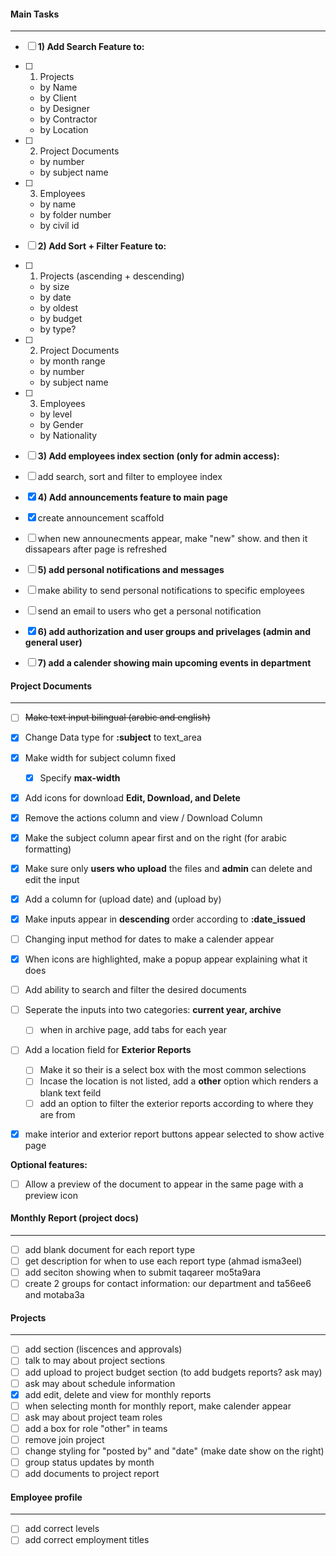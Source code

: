 
#### Main Tasks

- - - 

- [ ] **1) Add Search Feature to:**

- [ ]	1. Projects
	* by Name 
	* by Client
	* by Designer
	* by Contractor
	* by Location

- [ ]	2. Project Documents
	* by number
	* by subject name

- [ ]	3. Employees
	* by name
	* by folder number
	* by civil id
		
- [ ] **2) Add Sort + Filter Feature to:**

- [ ]	1. Projects (ascending + descending)
	* by size
	* by date 
	* by oldest
	* by budget 
	* by type?
		
- [ ]	2. Project Documents
	* by month range
	* by number
	* by subject name
		
- [ ]	3. Employees
	* by level
	* by Gender
	* by Nationality
		

- [ ] **3) Add employees index section (only for admin access):**
 
- [ ] add search, sort and filter to employee index

- [x] **4) Add announcements feature to main page**

- [x] create announcement scaffold
- [ ] when new announecments appear, make "new" show. and then it dissapears after page is refreshed

- [ ] **5) add personal notifications and messages**
- [ ] make ability to send personal notifications to specific employees
- [ ] send an email to users who get a personal notification

- [x] **6) add authorization and user groups and privelages (admin and general user)**

- [ ] **7) add a calender showing main upcoming events in department**


#### Project Documents

- - -

- [ ] ~~Make text input bilingual (arabic and english)~~
- [x] Change Data type for **:subject** to  text_area
- [x] Make width for subject column fixed
	- [x] Specify **max-width**
- [x] Add icons for download **Edit, Download, and Delete**
- [x] Remove the actions column and view / Download Column
- [x] Make the subject column apear first and on the right (for arabic formatting)
- [x] Make sure only **users who upload** the files and **admin** can delete and edit the input
- [x] Add a column for (upload date) and (upload by)
- [x] Make inputs appear in **descending** order according to **:date_issued**
- [ ] Changing input method for dates to make a calender appear
- [x] When icons are highlighted, make a popup appear explaining what it does
- [ ] Add ability to search and filter the desired documents
- [ ] Seperate the inputs into two categories: **current year, archive**
	- [ ] when in archive page, add tabs for each year
- [ ] Add a location field for **Exterior Reports** 
	- [ ] Make it so their is a select box with the most common selections
	- [ ] Incase the location is not listed, add a **other** option which renders a blank text feild 
	- [ ] add an option to filter the exterior reports according to where they are from
- [x] make interior and exterior report buttons appear selected to show active page


**Optional features:**

- [ ] Allow a preview of the document to appear in the same page with a preview icon


#### Monthly Report (project docs)

- - -

- [ ] add blank document for each report type
- [ ] get description for when to use each report type (ahmad isma3eel)
- [ ] add seciton showing when to submit taqareer mo5ta9ara
- [ ] create 2 groups for contact information: our department and ta56ee6 and motaba3a

#### Projects 

- - -

- [ ] add section (liscences and approvals)
- [ ] talk to may about project sections
- [ ] add upload to project budget section (to add budgets reports? ask may)
- [ ] ask may about schedule information
- [x] add edit, delete and view for monthly reports
- [ ] when selecting month for monthly report, make calender appear
- [ ] ask may about project team roles
- [ ] add a box for role "other" in teams
- [ ] remove join project
- [ ] change styling for "posted by" and "date" (make date show on the right)
- [ ] group status updates by month 
- [ ] add documents to project report

#### Employee profile

- - -

- [ ] add correct levels
- [ ] add correct employment titles
